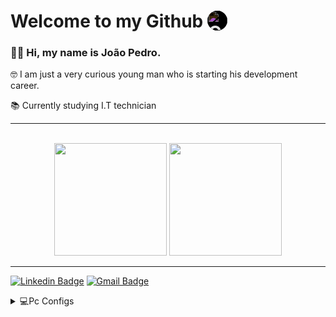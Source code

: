 # **Welcome to my Github** <img align="top" style="filter: invert(100); background-color: #FFFFFF; border-radius: 100%;" alt="Github" width="32px" src="https://cdn.jsdelivr.net/npm/simple-icons@3.13.0/icons/github.svg" />

### 👋🏻 Hi, my name is João Pedro.

🤓 I am just a very curious young man who is starting his development career.

📚 Currently studying I.T technician

___

<br/>

<div align="center">
  
  <img height="180em" src="https://github-readme-stats.vercel.app/api?username=JPLeopoldino&theme=react&show_icons=true"/>
  <img height="180em" src="https://github-readme-stats.vercel.app/api/top-langs/?username=JPLeopoldino&theme=react&layout=compact"/>

</div>

___

[![Linkedin Badge](https://img.shields.io/badge/-João%20Pedro-blue?style=flat-square&logo=Linkedin&logoColor=white&link=https://www.linkedin.com/in/jpleopoldino/)](https://www.linkedin.com/in/jpleopoldino/) [![Gmail Badge](https://img.shields.io/badge/-leopoldino26@gmail.com-c14438?style=flat-square&logo=Gmail&logoColor=white&link=mailto:leopoldino26@gmail.com)](mailto:leopoldino26@gmail.com)

<details>
  <summary>💻Pc Configs</summary>

- CPU
  - [Intel Core I5 - 9600K](https://www.intel.com.br/content/www/br/pt/products/processors/core/i5-processors/i5-9600k.html)
- GPU
  - [MSI GeForce GTX 1650 SUPER GAMING X](https://www.msi.com/Graphics-Card/GeForce-GTX-1650-SUPER-GAMING-X)
- RAM
  - [8GB HyperX Fury DDR4 2400mhz](https://www.hyperxgaming.com/br/memory/fury-ddr4)
- Motherboard
  - [Aorus Z370M Gaming (rev. 1.0)](https://www.gigabyte.com/br/Motherboard/Z370M-AORUS-Gaming-rev-10#kf)
- HD/SSD
  - [SSD M.2 Adata XPG 128GB](https://www.xpg.com/pt/feature/597/)
  - [HDD WD 500GB 7200rpm](https://manualsbrain.com/pt/manuals/61843/)
- Font
  - [Thermaltake TR2 600W](https://br.thermaltake.com/tr2-600w-us.html)
- Cooler
  - [CPU Cooler PCYes ZERO K Z3](https://www.pcyes.com.br/cooler-zero-k-z3/)

</details>
